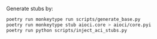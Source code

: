 Generate stubs by:

```bash
poetry run monkeytype run scripts/generate_base.py
poetry run monkeytype stub aioci.core > aioci/core.pyi 
poetry run python scripts/inject_aci_stubs.py
```
